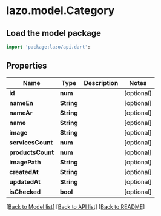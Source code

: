 # lazo.model.Category

## Load the model package
```dart
import 'package:lazo/api.dart';
```

## Properties
Name | Type | Description | Notes
------------ | ------------- | ------------- | -------------
**id** | **num** |  | [optional] 
**nameEn** | **String** |  | [optional] 
**nameAr** | **String** |  | [optional] 
**name** | **String** |  | [optional] 
**image** | **String** |  | [optional] 
**servicesCount** | **num** |  | [optional] 
**productsCount** | **num** |  | [optional] 
**imagePath** | **String** |  | [optional] 
**createdAt** | **String** |  | [optional] 
**updatedAt** | **String** |  | [optional] 
**isChecked** | **bool** |  | [optional] 

[[Back to Model list]](../README.md#documentation-for-models) [[Back to API list]](../README.md#documentation-for-api-endpoints) [[Back to README]](../README.md)



